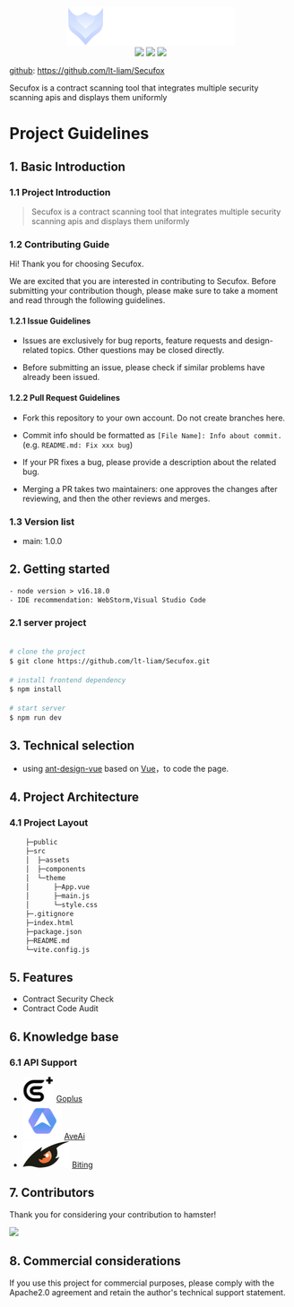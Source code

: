 <div align=center>
<img src="./src/assets/SecuFox.png"  width="300" />
</div>
<div align=center>
<img src="https://img.shields.io/badge/node-16.18.0-blue"/>
<img src="https://img.shields.io/badge/vue-3.2.41-lightBlue"/>
<img src="https://img.shields.io/badge/ant--design--vue-3.2.15-brightgreen"/>
</div>


[github](https://github.com/lt-liam/Secufox): https://github.com/lt-liam/Secufox

Secufox is a contract scanning tool that integrates multiple security scanning apis and displays them uniformly

# Project Guidelines

## 1. Basic Introduction

### 1.1 Project Introduction

> Secufox is a contract scanning tool that integrates multiple security scanning apis and displays them uniformly

### 1.2 Contributing Guide

Hi! Thank you for choosing Secufox.

We are excited that you are interested in contributing to Secufox. Before submitting your contribution though, please make sure to take a moment and read through the following guidelines.

#### 1.2.1 Issue Guidelines

- Issues are exclusively for bug reports, feature requests and design-related topics. Other questions may be closed directly.

- Before submitting an issue, please check if similar problems have already been issued.

#### 1.2.2 Pull Request Guidelines

- Fork this repository to your own account. Do not create branches here.

- Commit info should be formatted as `[File Name]: Info about commit.` (e.g. `README.md: Fix xxx bug`)

- If your PR fixes a bug, please provide a description about the related bug.

- Merging a PR takes two maintainers: one approves the changes after reviewing, and then the other reviews and merges.

### 1.3 Version list

- main: 1.0.0 

## 2. Getting started

```
- node version > v16.18.0
- IDE recommendation: WebStorm,Visual Studio Code
```

### 2.1 server project

```bash

# clone the project
$ git clone https://github.com/lt-liam/Secufox.git

# install frontend dependency
$ npm install

# start server
$ npm run dev

```

## 3. Technical selection

- using [ant-design-vue](https://www.antdv.com/components/overview) based on [Vue](https://vuejs.org)，to code the page.

## 4. Project Architecture

### 4.1 Project Layout

```       
    ├─public                
    ├─src
    │  ├─assets        
    │  ├─components      
    │  └─theme      
    │      ├─App.vue 
    │      ├─main.js
    │      └─style.css  
    ├─.gitignore
    ├─index.html    
    ├─package.json      
    ├─README.md          
    └─vite.config.js 

```

## 5. Features

- Contract Security Check 
- Contract Code Audit

## 6. Knowledge base

### 6.1 API Support

* ![goplus](./src/assets/GoPlus.svg) [Goplus](gopluslabs.io)
* ![aveai](./src/assets/AveAi.svg)  [AveAi](https://ave.ai/)
* ![Biting](./src/assets/Bitying.svg) [Biting](https://ceye.bitying.cn/)

## 7. Contributors

Thank you for considering your contribution to hamster!

<a href="https://github.com/lt-liam/Secufox/graphs/contributors">
  <img src="https://contrib.rocks/image?repo=lt-liam/Secufox" />
</a>

## 8. Commercial considerations

If you use this project for commercial purposes, please comply with the Apache2.0 agreement and retain the author's technical support statement.
